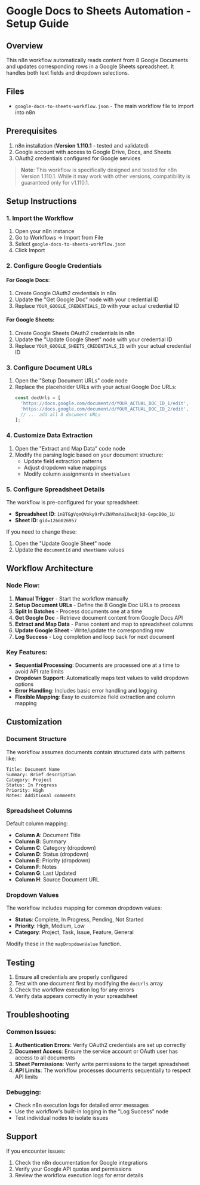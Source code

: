 # Google Docs to Sheets Automation - Setup Guide

## Overview
This n8n workflow automatically reads content from 8 Google Documents and updates corresponding rows in a Google Sheets spreadsheet. It handles both text fields and dropdown selections.

## Files
- `google-docs-to-sheets-workflow.json` - The main workflow file to import into n8n

## Prerequisites
1. n8n installation (**Version 1.110.1** - tested and validated)
2. Google account with access to Google Drive, Docs, and Sheets
3. OAuth2 credentials configured for Google services

> **Note**: This workflow is specifically designed and tested for n8n Version 1.110.1. While it may work with other versions, compatibility is guaranteed only for v1.110.1.

## Setup Instructions

### 1. Import the Workflow
1. Open your n8n instance
2. Go to Workflows → Import from File
3. Select `google-docs-to-sheets-workflow.json`
4. Click Import

### 2. Configure Google Credentials

#### For Google Docs:
1. Create Google OAuth2 credentials in n8n
2. Update the "Get Google Doc" node with your credential ID
3. Replace `YOUR_GOOGLE_CREDENTIALS_ID` with your actual credential ID

#### For Google Sheets:
1. Create Google Sheets OAuth2 credentials in n8n  
2. Update the "Update Google Sheet" node with your credential ID
3. Replace `YOUR_GOOGLE_SHEETS_CREDENTIALS_ID` with your actual credential ID

### 3. Configure Document URLs
1. Open the "Setup Document URLs" code node
2. Replace the placeholder URLs with your actual Google Doc URLs:
   ```javascript
   const docUrls = [
     'https://docs.google.com/document/d/YOUR_ACTUAL_DOC_ID_1/edit',
     'https://docs.google.com/document/d/YOUR_ACTUAL_DOC_ID_2/edit',
     // ... add all 8 document URLs
   ];
   ```

### 4. Customize Data Extraction
1. Open the "Extract and Map Data" code node
2. Modify the parsing logic based on your document structure:
   - Update field extraction patterns
   - Adjust dropdown value mappings
   - Modify column assignments in `sheetValues`

### 5. Configure Spreadsheet Details
The workflow is pre-configured for your spreadsheet:
- **Spreadsheet ID**: `1nBTGgVqeQVoky9rPvZNVhmYa1XwoBjk0-GvpcB0o_1U`
- **Sheet ID**: `gid=1266026957`

If you need to change these:
1. Open the "Update Google Sheet" node
2. Update the `documentId` and `sheetName` values

## Workflow Architecture

### Node Flow:
1. **Manual Trigger** - Start the workflow manually
2. **Setup Document URLs** - Define the 8 Google Doc URLs to process
3. **Split In Batches** - Process documents one at a time
4. **Get Google Doc** - Retrieve document content from Google Docs API
5. **Extract and Map Data** - Parse content and map to spreadsheet columns
6. **Update Google Sheet** - Write/update the corresponding row
7. **Log Success** - Log completion and loop back for next document

### Key Features:
- **Sequential Processing**: Documents are processed one at a time to avoid API rate limits
- **Dropdown Support**: Automatically maps text values to valid dropdown options
- **Error Handling**: Includes basic error handling and logging
- **Flexible Mapping**: Easy to customize field extraction and column mapping

## Customization

### Document Structure
The workflow assumes documents contain structured data with patterns like:
```
Title: Document Name
Summary: Brief description
Category: Project
Status: In Progress
Priority: High
Notes: Additional comments
```

### Spreadsheet Columns
Default column mapping:
- **Column A**: Document Title
- **Column B**: Summary
- **Column C**: Category (dropdown)
- **Column D**: Status (dropdown)  
- **Column E**: Priority (dropdown)
- **Column F**: Notes
- **Column G**: Last Updated
- **Column H**: Source Document URL

### Dropdown Values
The workflow includes mapping for common dropdown values:
- **Status**: Complete, In Progress, Pending, Not Started
- **Priority**: High, Medium, Low
- **Category**: Project, Task, Issue, Feature, General

Modify these in the `mapDropdownValue` function.

## Testing
1. Ensure all credentials are properly configured
2. Test with one document first by modifying the `docUrls` array
3. Check the workflow execution log for any errors
4. Verify data appears correctly in your spreadsheet

## Troubleshooting

### Common Issues:
1. **Authentication Errors**: Verify OAuth2 credentials are set up correctly
2. **Document Access**: Ensure the service account or OAuth user has access to all documents
3. **Sheet Permissions**: Verify write permissions to the target spreadsheet
4. **API Limits**: The workflow processes documents sequentially to respect API limits

### Debugging:
- Check n8n execution logs for detailed error messages
- Use the workflow's built-in logging in the "Log Success" node
- Test individual nodes to isolate issues

## Support
If you encounter issues:
1. Check the n8n documentation for Google integrations
2. Verify your Google API quotas and permissions
3. Review the workflow execution logs for error details